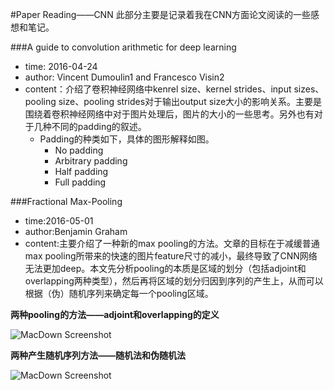 #Paper Reading——CNN
此部分主要是记录着我在CNN方面论文阅读的一些感想和笔记。

###A guide to convolution arithmetic for deep learning
* time:	2016-04-24
* author:	Vincent Dumoulin1 and Francesco Visin2
* content：介绍了卷积神经网络中kenrel size、kernel strides、input sizes、pooling size、pooling strides对于输出output size大小的影响关系。主要是围绕着卷积神经网络中对于图片处理后，图片的大小的一些思考。另外也有对于几种不同的padding的叙述。
	* Padding的种类如下，具体的图形解释如图。
		* No padding
		* Arbitrary padding
		* Half padding
		* Full padding 
	 
###Fractional Max-Pooling
* time:2016-05-01
* author:Benjamin Graham
* content:主要介绍了一种新的max pooling的方法。文章的目标在于减缓普通max pooling所带来的快速的图片feature尺寸的减小，最终导致了CNN网络无法更加deep。本文先分析pooling的本质是区域的划分（包括adjoint和overlapping两种类型），然后再将区域的划分归因到序列的产生上，从而可以根据（伪）随机序列来确定每一个pooling区域。

**两种pooling的方法——adjoint和overlapping的定义**

![MacDown Screenshot](https://github.com/zerodarkzerodark000000/DeepLearning-Notes/blob/master/NotesShortCuts/屏幕快照%202016-05-01%2021.27.11.png?raw=true)

**两种产生随机序列方法——随机法和伪随机法**

![MacDown Screenshot](https://github.com/zerodarkzerodark000000/DeepLearning-Notes/blob/master/NotesShortCuts/屏幕快照%202016-05-01%2021.27.29.png?raw=true)
